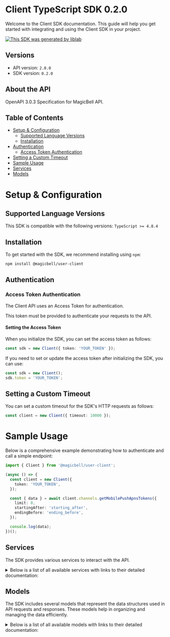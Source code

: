 # Client TypeScript SDK 0.2.0

Welcome to the Client SDK documentation. This guide will help you get started with integrating and using the Client SDK in your project.

[![This SDK was generated by liblab](https://public-liblab-readme-assets.s3.us-east-1.amazonaws.com/built-by-liblab-icon.svg)](https://liblab.com/?utm_source=readme)

## Versions

- API version: `2.0.0`
- SDK version: `0.2.0`

## About the API

OpenAPI 3.0.3 Specification for MagicBell API.

## Table of Contents

- [Setup & Configuration](#setup--configuration)
  - [Supported Language Versions](#supported-language-versions)
  - [Installation](#installation)
- [Authentication](#authentication)
  - [Access Token Authentication](#access-token-authentication)
- [Setting a Custom Timeout](#setting-a-custom-timeout)
- [Sample Usage](#sample-usage)
- [Services](#services)
- [Models](#models)

# Setup & Configuration

## Supported Language Versions

This SDK is compatible with the following versions: `TypeScript >= 4.8.4`

## Installation

To get started with the SDK, we recommend installing using `npm`:

```bash
npm install @magicbell/user-client
```

## Authentication

### Access Token Authentication

The Client API uses an Access Token for authentication.

This token must be provided to authenticate your requests to the API.

#### Setting the Access Token

When you initialize the SDK, you can set the access token as follows:

```ts
const sdk = new Client({ token: 'YOUR_TOKEN' });
```

If you need to set or update the access token after initializing the SDK, you can use:

```ts
const sdk = new Client();
sdk.token = 'YOUR_TOKEN';
```

## Setting a Custom Timeout

You can set a custom timeout for the SDK's HTTP requests as follows:

```ts
const client = new Client({ timeout: 10000 });
```

# Sample Usage

Below is a comprehensive example demonstrating how to authenticate and call a simple endpoint:

```ts
import { Client } from '@magicbell/user-client';

(async () => {
  const client = new Client({
    token: 'YOUR_TOKEN',
  });

  const { data } = await client.channels.getMobilePushApnsTokens({
    limit: 8,
    startingAfter: 'starting_after',
    endingBefore: 'ending_before',
  });

  console.log(data);
})();
```

## Services

The SDK provides various services to interact with the API.

<details> 
<summary>Below is a list of all available services with links to their detailed documentation:</summary>

| Name                                                                 |
| :------------------------------------------------------------------- |
| [ChannelsService](documentation/services/ChannelsService.md)         |
| [IntegrationsService](documentation/services/IntegrationsService.md) |

</details>

## Models

The SDK includes several models that represent the data structures used in API requests and responses. These models help in organizing and managing the data efficiently.

<details> 
<summary>Below is a list of all available models with links to their detailed documentation:</summary>

| Name                                                                                         | Description |
| :------------------------------------------------------------------------------------------- | :---------- |
| [ArrayOfApnsTokenResponses](documentation/models/ArrayOfApnsTokenResponses.md)               |             |
| [ApnsToken](documentation/models/ApnsToken.md)                                               |             |
| [ApnsTokenResponse1](documentation/models/ApnsTokenResponse1.md)                             |             |
| [DiscardResult](documentation/models/DiscardResult.md)                                       |             |
| [ArrayOfExpoTokenResponses](documentation/models/ArrayOfExpoTokenResponses.md)               |             |
| [ExpoToken](documentation/models/ExpoToken.md)                                               |             |
| [ExpoTokenResponse1](documentation/models/ExpoTokenResponse1.md)                             |             |
| [ArrayOfFcmTokenResponses](documentation/models/ArrayOfFcmTokenResponses.md)                 |             |
| [FcmToken](documentation/models/FcmToken.md)                                                 |             |
| [FcmTokenResponse1](documentation/models/FcmTokenResponse1.md)                               |             |
| [ArrayOfSlackTokenResponses](documentation/models/ArrayOfSlackTokenResponses.md)             |             |
| [SlackToken](documentation/models/SlackToken.md)                                             |             |
| [SlackTokenResponse1](documentation/models/SlackTokenResponse1.md)                           |             |
| [ArrayOfTeamsTokenResponses](documentation/models/ArrayOfTeamsTokenResponses.md)             |             |
| [TeamsToken](documentation/models/TeamsToken.md)                                             |             |
| [TeamsTokenResponse1](documentation/models/TeamsTokenResponse1.md)                           |             |
| [ArrayOfWebPushTokenResponses](documentation/models/ArrayOfWebPushTokenResponses.md)         |             |
| [WebPushToken](documentation/models/WebPushToken.md)                                         |             |
| [WebPushTokenResponse](documentation/models/WebPushTokenResponse.md)                         |             |
| [InboxConfig](documentation/models/InboxConfig.md)                                           |             |
| [SlackInstallation](documentation/models/SlackInstallation.md)                               |             |
| [SlackFinishInstallResponse](documentation/models/SlackFinishInstallResponse.md)             |             |
| [SlackStartInstall](documentation/models/SlackStartInstall.md)                               |             |
| [SlackStartInstallResponseContent](documentation/models/SlackStartInstallResponseContent.md) |             |
| [TemplatesInstallation](documentation/models/TemplatesInstallation.md)                       |             |
| [WebPushStartInstallationResponse](documentation/models/WebPushStartInstallationResponse.md) |             |
| [Links](documentation/models/Links.md)                                                       |             |

</details>
